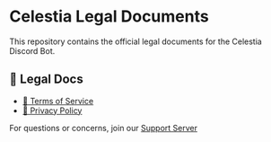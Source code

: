 # Celestia Legal Documents

This repository contains the official legal documents for the Celestia Discord Bot.

## 📄 Legal Docs

- [📜 Terms of Service](./TOS.md)
- [🔐 Privacy Policy](./PRIVACY.md)

For questions or concerns, join our [Support Server](https://discord.gg/khdzMEJrAz)
